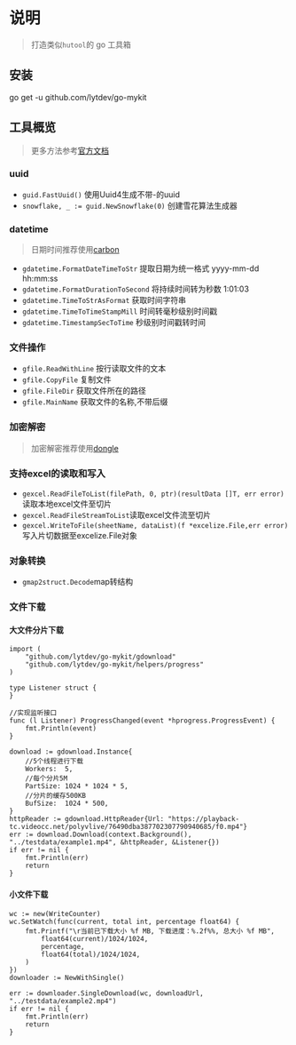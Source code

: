# 说明


> 打造类似`hutool`的 go 工具箱

## 安装
go get -u github.com/lytdev/go-mykit

## 工具概览
>更多方法参考[官方文档](https://pkg.go.dev/github.com/lytdev/go-mykit)

### uuid
- `guid.FastUuid()` 使用Uuid4生成不带-的uuid
- `snowflake, _ := guid.NewSnowflake(0)` 创建雪花算法生成器

### datetime
> 日期时间推荐使用[carbon](https://github.com/golang-module/carbon)
- `gdatetime.FormatDateTimeToStr` 提取日期为统一格式 yyyy-mm-dd hh:mm:ss
- `gdatetime.FormatDurationToSecond` 将持续时间转为秒数 1:01:03
- `gdatetime.TimeToStrAsFormat` 获取时间字符串
- `gdatetime.TimeToTimeStampMill` 时间转毫秒级别时间戳
- `gdatetime.TimestampSecToTime` 秒级别时间戳转时间

### 文件操作
- `gfile.ReadWithLine` 按行读取文件的文本
- `gfile.CopyFile` 复制文件
- `gfile.FileDir` 获取文件所在的路径
- `gfile.MainName` 获取文件的名称,不带后缀

### 加密解密
> 加密解密推荐使用[dongle](https://github.com/golang-module/dongle)

### 支持excel的读取和写入

- `gexcel.ReadFileToList(filePath, 0, ptr)(resultData []T, err error)`读取本地excel文件至切片
- `gexcel.ReadFileStreamToList`读取excel文件流至切片
- `gexcel.WriteToFile(sheetName, dataList)(f *excelize.File,err error)`写入片切数据至excelize.File对象

### 对象转换

- `gmap2struct.Decode`map转结构

### 文件下载
#### 大文件分片下载
```
import (
    "github.com/lytdev/go-mykit/gdownload"
    "github.com/lytdev/go-mykit/helpers/progress"
)

type Listener struct {
}

//实现监听接口
func (l Listener) ProgressChanged(event *hprogress.ProgressEvent) {
    fmt.Println(event)
}

download := gdownload.Instance{
    //5个线程进行下载
    Workers:  5,
    //每个分片5M
    PartSize: 1024 * 1024 * 5,
    //分片的缓存500KB 
    BufSize:  1024 * 500,
}
httpReader := gdownload.HttpReader{Url: "https://playback-tc.videocc.net/polyvlive/76490dba387702307790940685/f0.mp4"}
err := download.Download(context.Background(), "../testdata/example1.mp4", &httpReader, &Listener{})
if err != nil {
    fmt.Println(err)
    return
}
```
#### 小文件下载
```
wc := new(WriteCounter)
wc.SetWatch(func(current, total int, percentage float64) {
	fmt.Printf("\r当前已下载大小 %f MB, 下载进度：%.2f%%, 总大小 %f MB",
		float64(current)/1024/1024,
		percentage,
		float64(total)/1024/1024,
	)
})
downloader := NewWithSingle()

err := downloader.SingleDownload(wc, downloadUrl, "../testdata/example2.mp4")
if err != nil {
	fmt.Println(err)
	return
}
```